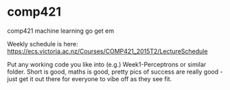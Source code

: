 # comp421
comp421 machine learning go get em

Weekly schedule is here:
https://ecs.victoria.ac.nz/Courses/COMP421_2015T2/LectureSchedule

Put any working code you like into (e.g.) Week1-Perceptrons or similar folder. Short is good, maths is good, pretty pics of success are really good - just get it out there for everyone to vibe off as they see fit.

 
